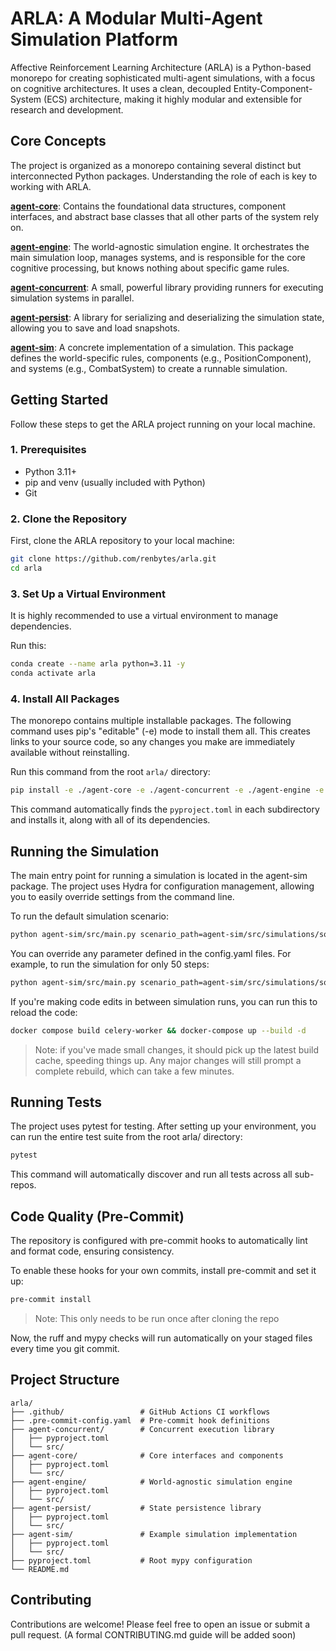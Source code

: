 # ARLA: A Modular Multi-Agent Simulation Platform

Affective Reinforcement Learning Architecture (ARLA) is a Python-based monorepo for creating sophisticated multi-agent simulations, with a focus on cognitive architectures. It uses a clean, decoupled Entity-Component-System (ECS) architecture, making it highly modular and extensible for research and development.

## Core Concepts

The project is organized as a monorepo containing several distinct but interconnected Python packages. Understanding the role of each is key to working with ARLA.

**[agent-core](./agent-core)**: Contains the foundational data structures, component interfaces, and abstract base classes that all other parts of the system rely on.

**[agent-engine](./agent-engine)**: The world-agnostic simulation engine. It orchestrates the main simulation loop, manages systems, and is responsible for the core cognitive processing, but knows nothing about specific game rules.

**[agent-concurrent](./agent-concurrent)**: A small, powerful library providing runners for executing simulation systems in parallel.

**[agent-persist](./agent-persist)**: A library for serializing and deserializing the simulation state, allowing you to save and load snapshots.

**[agent-sim](./agent-sim)**: A concrete implementation of a simulation. This package defines the world-specific rules, components (e.g., PositionComponent), and systems (e.g., CombatSystem) to create a runnable simulation.

## Getting Started

Follow these steps to get the ARLA project running on your local machine.

### 1. Prerequisites

- Python 3.11+
- pip and venv (usually included with Python)
- Git

### 2. Clone the Repository

First, clone the ARLA repository to your local machine:

```bash
git clone https://github.com/renbytes/arla.git
cd arla
```

### 3. Set Up a Virtual Environment

It is highly recommended to use a virtual environment to manage dependencies.

Run this:
```bash
conda create --name arla python=3.11 -y
conda activate arla
```

### 4. Install All Packages

The monorepo contains multiple installable packages. The following command uses pip's "editable" (-e) mode to install them all. This creates links to your source code, so any changes you make are immediately available without reinstalling.

Run this command from the root `arla/` directory:

```bash
pip install -e ./agent-core -e ./agent-concurrent -e ./agent-engine -e ./agent-persist -e ./agent-sim
```

This command automatically finds the `pyproject.toml` in each subdirectory and installs it, along with all of its dependencies.

## Running the Simulation

The main entry point for running a simulation is located in the agent-sim package. The project uses Hydra for configuration management, allowing you to easily override settings from the command line.

To run the default simulation scenario:

```bash
python agent-sim/src/main.py scenario_path=agent-sim/src/simulations/soul_sim/scenarios/default.json
```

You can override any parameter defined in the config.yaml files. For example, to run the simulation for only 50 steps:

```bash
python agent-sim/src/main.py scenario_path=agent-sim/src/simulations/soul_sim/scenarios/default.json simulation.steps=50
```

If you're making code edits in between simulation runs, you can run this to reload the code:
```bash
docker compose build celery-worker && docker-compose up --build -d
```

> Note: if you've made small changes, it should pick up the latest build cache, speeding things up. Any major changes will still prompt a complete rebuild, which can take a few minutes.

## Running Tests

The project uses pytest for testing. After setting up your environment, you can run the entire test suite from the root arla/ directory:

```bash
pytest
```

This command will automatically discover and run all tests across all sub-repos.

## Code Quality (Pre-Commit)

The repository is configured with pre-commit hooks to automatically lint and format code, ensuring consistency.

To enable these hooks for your own commits, install pre-commit and set it up:

```bash
pre-commit install
```

> Note: This only needs to be run once after cloning the repo

Now, the ruff and mypy checks will run automatically on your staged files every time you git commit.

## Project Structure

```
arla/
├── .github/                 # GitHub Actions CI workflows
├── .pre-commit-config.yaml  # Pre-commit hook definitions
├── agent-concurrent/        # Concurrent execution library
│   ├── pyproject.toml
│   └── src/
├── agent-core/              # Core interfaces and components
│   ├── pyproject.toml
│   └── src/
├── agent-engine/            # World-agnostic simulation engine
│   ├── pyproject.toml
│   └── src/
├── agent-persist/           # State persistence library
│   ├── pyproject.toml
│   └── src/
├── agent-sim/               # Example simulation implementation
│   ├── pyproject.toml
│   └── src/
├── pyproject.toml           # Root mypy configuration
└── README.md
```

## Contributing

Contributions are welcome! Please feel free to open an issue or submit a pull request. (A formal CONTRIBUTING.md guide will be added soon)

